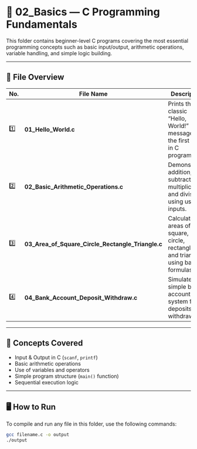 # 🧠 02_Basics — C Programming Fundamentals

This folder contains beginner-level C programs covering the most essential programming concepts such as basic input/output, arithmetic operations, variable handling, and simple logic building.

---

## 📂 File Overview

| No. | File Name | Description |
|-----|------------|--------------|
| 1️⃣ | **01_Hello_World.c** | Prints the classic “Hello, World!” message — the first step in C programming. |
| 2️⃣ | **02_Basic_Arithmetic_Operations.c** | Demonstrates addition, subtraction, multiplication, and division using user inputs. |
| 3️⃣ | **03_Area_of_Square_Circle_Rectangle_Triangle.c** | Calculates areas of square, circle, rectangle, and triangle using basic formulas. |
| 4️⃣ | **04_Bank_Account_Deposit_Withdraw.c** | Simulates a simple bank account system for deposits and withdrawals. |

---

## 🧩 Concepts Covered
- Input & Output in C (`scanf`, `printf`)
- Basic arithmetic operations
- Use of variables and operators
- Simple program structure (`main()` function)
- Sequential execution logic

---

## 🖥️ How to Run
To compile and run any file in this folder, use the following commands:

```bash
gcc filename.c -o output
./output

